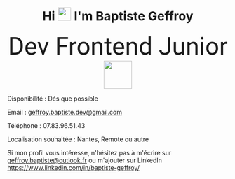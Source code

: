 <h1 align="center">Hi 
  <img src="https://media.giphy.com/media/hvRJCLFzcasrR4ia7z/giphy.gif" width="30px"> 
  I'm Baptiste Geffroy
</h1>

<div align="center">
  <span style="font-family:roboto; font-size:4em">Dev Frontend Junior</span>
</div>

<div align="center">
  <img width="64px" src="https://cdn.jsdelivr.net/gh/devicons/devicon/icons/react/react-original.svg" />
</div>




Disponibilité : Dés que possible

Email : geffroy.baptiste.dev@gmail.com

Téléphone : 07.83.96.51.43

Localisation souhaitée : Nantes, Remote ou autre

Si mon profil vous intéresse, n'hésitez pas à m'écrire sur geffroy.baptiste@outlook.fr ou m'ajouter sur LinkedIn https://www.linkedin.com/in/baptiste-geffroy/
